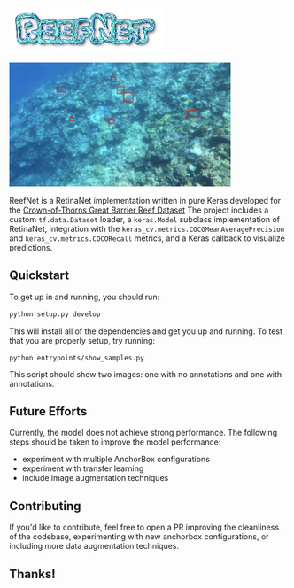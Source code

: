 ![reefnet logo](media/reefnet.png)

<img src="media/demo_image.png" width="400px"/>

<br/>

ReefNet is a RetinaNet implementation written in pure Keras developed for the
[Crown-of-Thorns Great Barrier Reef Dataset](https://www.kaggle.com/competitions/tensorflow-great-barrier-reef/overview)
The project includes a custom `tf.data.Dataset` loader, a `keras.Model` subclass
implementation of RetinaNet, integration with the `keras_cv.metrics.COCOMeanAveragePrecision`
and `keras_cv.metrics.COCORecall` metrics, and a Keras callback to visualize
predictions.

## Quickstart

To get up in and running, you should run:
```bash
python setup.py develop
```

This will install all of the dependencies and get you up and running.
To test that you are properly setup, try running:

```
python entrypoints/show_samples.py
```

This script should show two images: one with no annotations and one with annotations.

## Future Efforts

Currently, the model does not achieve strong performance.  The following steps should be taken to
improve the model performance:

- experiment with multiple AnchorBox configurations
- experiment with transfer learning
- include image augmentation techniques

## Contributing

If you'd like to contribute, feel free to open a PR improving the cleanliness of the codebase,
experimenting with new anchorbox configurations, or including more data augmentation techniques.

## Thanks!
